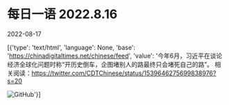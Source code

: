 # 每日一语 2022.8.16

2022-08-17

[{'type': 'text/html', 'language': None, 'base': 'https://chinadigitaltimes.net/chinese/feed', 'value': '今年6月，习近平在谈论经济全球化问题时称“开历史倒车，企图堵别人的路最终只会堵死自己的路”。 相关阅读：https://twitter.com/CDTChinese/status/1539646275699838976?s=20

![GitHub](https://chinadigitaltimes.net/chinese/files/2022/08/2022.8.16.jpg)'}]